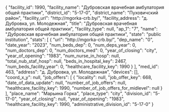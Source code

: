 {
    "facility_id": 1990,
    "facility_name": "Дубровская врачебная амбулатория общей практики",
    "district_id": "5-17-0",
    "district_name": "Пуховичский район",
    "facility_url": "http:\/\/mgorka-crb.by\/",
    "facility_address": "д. Дубровка, ул. Молодежная",
    "title": "Дубровская врачебная амбулатория общей практики",
    "facility_type": null,
    "ap_1": "7",
    "name": "Дубровская врачебная амбулатория общей практики",
    "state": "public institution",
    "stats": [
        {
            "url": "http:\/\/mgorka-crb.by\/",
            "dep_name": "0",
            "date_year": "2023",
            "num_beds_dep": 0,
            "num_deps_year": 0,
            "num_doctors_dep": 0,
            "num_doctors_med": 0,
            "year_of_closing": "city",
            "year_of_opening": "1983",
            "num_nurse_in_hosp": null,
            "total_nub_staf_hosp": null,
            "beds_in_hospital_key": 2467,
            "num_beds_facility_year": 0,
            "healthcare_facility_key": 1990
        }
    ],
    "med_id": 463,
    "address": "д. Дубровка, ул. Молодежная",
    "devices": [],
    "coord_x_y": null,
    "job_offers": [
        {
            "locality": null,
            "job_offer_key": 668,
            "date_of_data_update": null,
            "number_of_job_offers": null,
            "healthcare_facility_key": 1990,
            "number_of_job_offers_for_midlevel": null
        }
    ],
    "place_name": "Марьина Горка",
    "place_type": "city",
    "division_id": "5-17-0",
    "year_of_closing": null,
    "year_of_opening": "1983",
    "healthcare_facility_key": 1990,
    "administrative_division_id": "5-17-0"
}